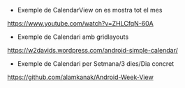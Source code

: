 * Exemple de CalendarView on es mostra tot el mes

https://www.youtube.com/watch?v=ZHLCfqN-60A

* Exemple de Calendari amb gridlayouts

https://w2davids.wordpress.com/android-simple-calendar/

* Exemple de Calendari per Setmana/3 dies/Dia concret

https://github.com/alamkanak/Android-Week-View

